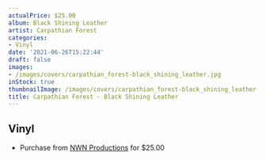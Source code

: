 ```yaml
---
actualPrice: $25.00
album: Black Shining Leather
artist: Carpathian Forest
categories:
- Vinyl
date: '2021-06-26T15:22:44'
draft: false
images:
- /images/covers/carpathian_forest-black_shining_leather.jpg
inStock: true
thumbnailImage: /images/covers/carpathian_forest-black_shining_leather-thumb.jpg
title: Carpathian Forest - Black Shining Leather
---
```


## Vinyl
* Purchase from [NWN Productions](http://shop.nwnprod.com/index.php?route=product/product&path=75&product_id=11818&sort=pd.name&order=ASC) for $25.00
